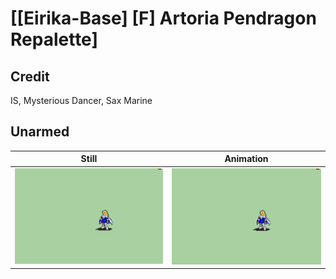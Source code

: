 # [\[Eirika-Base\] \[F\] Artoria Pendragon Repalette]

## Credit

IS, Mysterious Dancer, Sax Marine
	
## Unarmed

| Still | Animation |
| :---: | :-------: |
| ![Unarmed still](./Unarmed_000.png) | ![Unarmed animation](./Unarmed.gif) |
